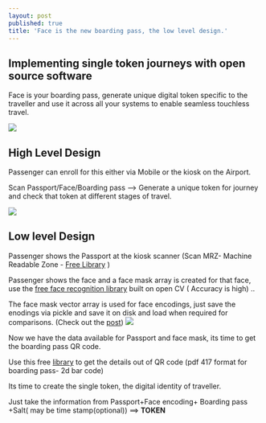 ```yaml
---
layout: post
published: true
title: 'Face is the new boarding pass, the low level design.'
---
```

## Implementing single token journeys with open source software


Face is your boarding pass, generate unique digital token specific to the traveller and use it across all your systems to enable seamless touchless travel.


![]({{site.baseurl}}/img/WeChat-Face-Recognition-1.gif)



## High Level Design

Passenger can enroll for this either via Mobile or the kiosk on the Airport.

Scan Passport/Face/Boarding pass --> Generate a unique token for journey and check that token at different stages of travel.


![]({{site.baseurl}}/img/high.png)


## Low level Design

Passenger shows the Passport at the kiosk scanner (Scan MRZ- Machine Readable Zone - [Free Library](https://github.com/patrick-randria/passport-reader) ) 

Passenger shows the face and a face mask array is created for that face, use the [free face recognition library](https://github.com/ageitgey/face_recognition) built on open CV ( Accuracy is high) ..

The face mask vector array is used for face encodings, just save the enodings via pickle and save it on disk and load when required for comparisons. (Check out the [post](https://stackoverflow.com/questions/59004129/storing-a-list-of-face-encodings-in-python-for-face-identification))
![]({{site.baseurl}}/img/12.gif)

Now we have the data available for Passport and face mask, its time to get the boarding pass QR code.

Use this free [library](https://github.com/zxing/zxing) to get the details out of QR code (pdf 417 format for boarding pass- 2d bar code)

Its time to create the single token, the digital identity of traveller.

Just take the information from Passport+Face encoding+ Boarding pass +Salt( may be time stamp(optional)) ==> ****TOKEN****








